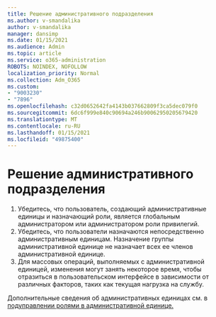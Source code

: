 ```yaml
---
title: Решение административного подразделения
ms.author: v-smandalika
author: v-smandalika
manager: dansimp
ms.date: 01/15/2021
ms.audience: Admin
ms.topic: article
ms.service: o365-administration
ROBOTS: NOINDEX, NOFOLLOW
localization_priority: Normal
ms.collection: Adm_O365
ms.custom:
- "9003230"
- "7896"
ms.openlocfilehash: c32d0652642fa4143b037662809f3ca5dec079f0
ms.sourcegitcommit: 6dc6f999e840c90694a246b90062950205679420
ms.translationtype: MT
ms.contentlocale: ru-RU
ms.lasthandoff: 01/15/2021
ms.locfileid: "49875400"
---
```

# <a name="administrative-unit-solution"></a>Решение административного подразделения

1. Убедитесь, что пользователь, создающий административные единицы и назначающий роли, является глобальным администратором или администратором роли привилегий.
2. Убедитесь, что пользователи назначаются непосредственно административным единицам. Назначение группы административной единице не назначает всех ее членов административной единице.
3. Для массовых операций, выполняемых с административной единицей, изменения могут занять некоторое время, чтобы отразиться в пользовательском интерфейсе в зависимости от различных факторов, таких как текущая нагрузка на службу.

Дополнительные сведения об административных единицах см. в [подуправлении ролями в административной единице.](https://docs.microsoft.com/azure/active-directory/roles/administrative-units)
